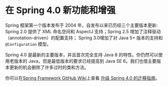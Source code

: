 在 Spring 4.0 新功能和增强
========================

Spring 框架第一个版本发布于 2004 年，自发布以来已历经三个主要版本更新: Spring 2.0 提供了 XML 命名空间和 AspectJ 支持；Spring 2.5 增加了注释驱动（annotation-driven）的配置支持； Spring 3.0增加了对 Java 5+ 版本的支持和 `@Configuration` 模型。

Spring 4.0 是最新的主要版本，并且首次完全支持 Java 8 的特性。你仍然可以使用老版本的 Java，但是最低版本的要求已经提高到 Java SE 6。我们也借主要版本更新的机会删除了许多过时的类和方法。

你可以在[Spring Framework GitHub Wiki](https://github.com/spring-projects/spring-framework/wiki)上查看 [升级 Spring 4.0 的迁移指南](https://github.com/spring-projects/spring-framework/wiki/Migrating-from-earlier-versions-of-the-spring-framework)。
